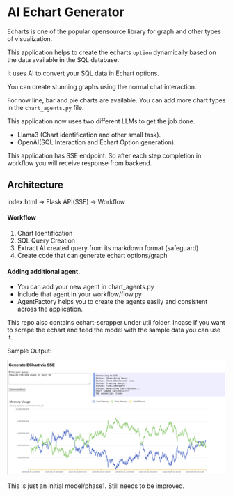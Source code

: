 # AI Echart Generator
Echarts is one of the popular opensource library for graph and other types of visualization.

This application helps to create the echarts `option` dynamically based on the data available in the SQL database.

It uses AI to convert your SQL data in Echart options.

You can create stunning graphs using the normal chat interaction.

For now line, bar and pie charts are available. You can add more chart types in the `chart_agents.py` file.

This application now uses two different LLMs to get the job done.
- Llama3 (Chart identification and other small task).
- OpenAI(SQL Interaction and Echart Option generation).

This application has SSE endpoint. So after each step completion in workflow you will receive response from backend.

## Architecture
index.html -> Flask API(SSE) -> Workflow

#### Workflow
1. Chart Identification
2. SQL Query Creation
3. Extract AI created query from its markdown format (safeguard)
4. Create code that can generate echart options/graph

#### Adding additional agent.
- You can add your new agent in chart_agents.py
- Include that agent in your workflow/flow.py
- AgentFactory helps you to create the agents easily and consistent across the application.

This repo also contains echart-scrapper under util folder. Incase if you want to scrape the echart and feed the model with the sample data you can use it.

Sample Output:



![img.png](img.png)


This is just an initial model/phase1. Still needs to be improved.